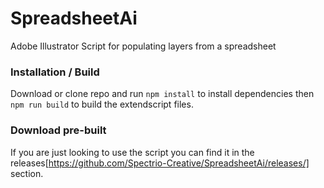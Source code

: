 # SpreadsheetAi
Adobe Illustrator Script for populating layers from a spreadsheet


### Installation / Build
Download or clone repo and run `npm install` to install dependencies then `npm run build` to build the extendscript files.

### Download pre-built
If you are just looking to use the script you can find it in the releases[https://github.com/Spectrio-Creative/SpreadsheetAi/releases/] section.
